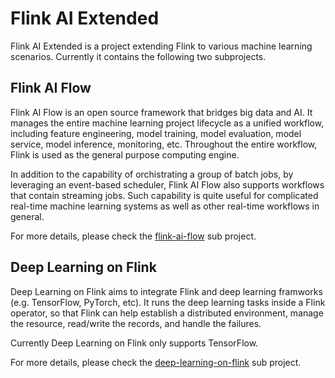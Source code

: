 # Flink AI Extended

Flink AI Extended is a project extending Flink to various machine learning scenarios. Currently it contains the following two subprojects.

## Flink AI Flow

Flink AI Flow is an open source framework that bridges big data and AI. It manages the entire machine learning project lifecycle as a unified workflow, including feature engineering, model training, model evaluation, model service, model inference, monitoring, etc. Throughout the entire workflow, Flink is used as the general purpose computing engine.

In addition to the capability of orchistrating a group of batch jobs, by leveraging an event-based scheduler, Flink AI Flow also supports workflows that contain streaming jobs. Such capability is quite useful for complicated real-time machine learning systems as well as other real-time workflows in general.

For more details, please check the [flink-ai-flow](flink-ai-flow) sub project.

## Deep Learning on Flink

Deep Learning on Flink aims to integrate Flink and deep learning framworks (e.g. TensorFlow, PyTorch, etc). It runs the deep learning tasks inside a Flink operator, so that Flink can help establish a distributed environment, manage the resource, read/write the records, and handle the failures.

Currently Deep Learning on Flink only supports TensorFlow.

For more details, please check the [deep-learning-on-flink](deep-learning-on-flink) sub project.
